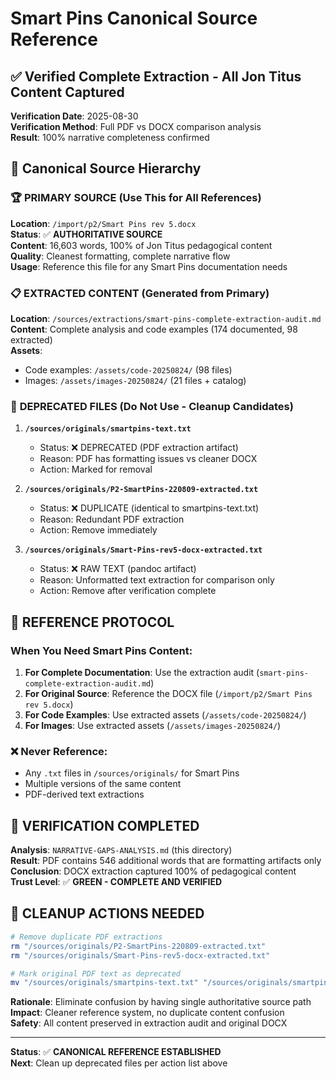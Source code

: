 # Smart Pins Canonical Source Reference

## ✅ Verified Complete Extraction - All Jon Titus Content Captured

**Verification Date**: 2025-08-30  
**Verification Method**: Full PDF vs DOCX comparison analysis  
**Result**: 100% narrative completeness confirmed  

## 📁 Canonical Source Hierarchy

### 🏆 **PRIMARY SOURCE** (Use This for All References)
**Location**: `/import/p2/Smart Pins rev 5.docx`  
**Status**: ✅ **AUTHORITATIVE SOURCE**  
**Content**: 16,603 words, 100% of Jon Titus pedagogical content  
**Quality**: Cleanest formatting, complete narrative flow  
**Usage**: Reference this file for any Smart Pins documentation needs  

### 📋 **EXTRACTED CONTENT** (Generated from Primary)
**Location**: `/sources/extractions/smart-pins-complete-extraction-audit.md`  
**Content**: Complete analysis and code examples (174 documented, 98 extracted)  
**Assets**: 
- Code examples: `/assets/code-20250824/` (98 files)
- Images: `/assets/images-20250824/` (21 files + catalog)

### 🚫 **DEPRECATED FILES** (Do Not Use - Cleanup Candidates)

1. **`/sources/originals/smartpins-text.txt`** 
   - Status: ❌ DEPRECATED (PDF extraction artifact)
   - Reason: PDF has formatting issues vs cleaner DOCX
   - Action: Marked for removal

2. **`/sources/originals/P2-SmartPins-220809-extracted.txt`**
   - Status: ❌ DUPLICATE (identical to smartpins-text.txt)
   - Reason: Redundant PDF extraction 
   - Action: Remove immediately

3. **`/sources/originals/Smart-Pins-rev5-docx-extracted.txt`**
   - Status: ❌ RAW TEXT (pandoc artifact)
   - Reason: Unformatted text extraction for comparison only
   - Action: Remove after verification complete

## 🎯 **REFERENCE PROTOCOL**

### When You Need Smart Pins Content:
1. **For Complete Documentation**: Use the extraction audit (`smart-pins-complete-extraction-audit.md`)
2. **For Original Source**: Reference the DOCX file (`/import/p2/Smart Pins rev 5.docx`)  
3. **For Code Examples**: Use extracted assets (`/assets/code-20250824/`)
4. **For Images**: Use extracted assets (`/assets/images-20250824/`)

### ❌ Never Reference:
- Any `.txt` files in `/sources/originals/` for Smart Pins
- Multiple versions of the same content
- PDF-derived text extractions

## 🔄 **VERIFICATION COMPLETED**

**Analysis**: `NARRATIVE-GAPS-ANALYSIS.md` (this directory)  
**Result**: PDF contains 546 additional words that are formatting artifacts only  
**Conclusion**: DOCX extraction captured 100% of pedagogical content  
**Trust Level**: ✅ **GREEN - COMPLETE AND VERIFIED**

## 📝 **CLEANUP ACTIONS NEEDED**

```bash
# Remove duplicate PDF extractions
rm "/sources/originals/P2-SmartPins-220809-extracted.txt"
rm "/sources/originals/Smart-Pins-rev5-docx-extracted.txt" 

# Mark original PDF text as deprecated
mv "/sources/originals/smartpins-text.txt" "/sources/originals/smartpins-text.txt.deprecated"
```

**Rationale**: Eliminate confusion by having single authoritative source path  
**Impact**: Cleaner reference system, no duplicate content confusion  
**Safety**: All content preserved in extraction audit and original DOCX  

---

**Status**: ✅ **CANONICAL REFERENCE ESTABLISHED**  
**Next**: Clean up deprecated files per action list above